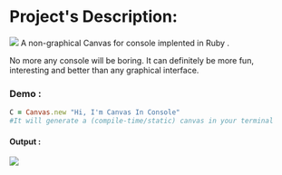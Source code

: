 # Project's Description: 
<img src ="https://www.dropbox.com/s/8bxlbz2w3tfik0b/1642145651722.jpg?raw=1">
A non-graphical Canvas for console implented in Ruby .

No more any console will be boring. 
It can definitely be more fun, interesting and better than any graphical interface.

### Demo :

```ruby
C = Canvas.new "Hi, I'm Canvas In Console"
#It will generate a (compile-time/static) canvas in your terminal
```
#### Output :
<img src="https://www.dropbox.com/s/slseejual8zj5x8/IMG_20221225_090533.jpg?raw=1"/>
